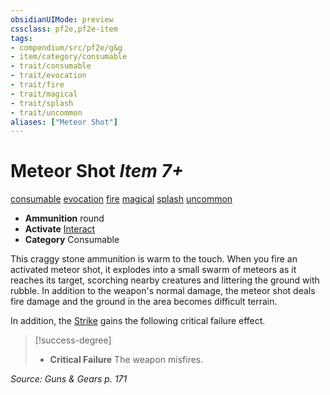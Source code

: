 ```yaml
---
obsidianUIMode: preview
cssclass: pf2e,pf2e-item
tags:
- compendium/src/pf2e/g&g
- item/category/consumable
- trait/consumable
- trait/evocation
- trait/fire
- trait/magical
- trait/splash
- trait/uncommon
aliases: ["Meteor Shot"]
---
```

# Meteor Shot *Item 7+*  
[consumable](/rules/traits/consumable.md)  [evocation](/rules/traits/evocation.md)  [fire](/rules/traits/fire.md)  [magical](/rules/traits/magical.md)  [splash](/rules/traits/splash.md)  [uncommon](/rules/traits/uncommon.md)  

- **Ammunition** round
- **Activate** [Interact](/rules/actions/interact.md)
- **Category** Consumable

This craggy stone ammunition is warm to the touch. When you fire an activated meteor shot, it explodes into a small swarm of meteors as it reaches its target, scorching nearby creatures and littering the ground with rubble. In addition to the weapon's normal damage, the meteor shot deals fire damage and the ground in the area becomes difficult terrain.

In addition, the [Strike](/rules/actions/strike.md) gains the following critical failure effect.

> [!success-degree] 
> - **Critical Failure** The weapon misfires.

*Source: Guns & Gears p. 171*
